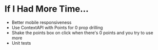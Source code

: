 # If I Had More Time...

- Better mobile responsiveness
- Use ContextAPI with Points for 0 prop drilling
- Shake the points box on click when there's 0 points and you try to use more
- Unit tests
